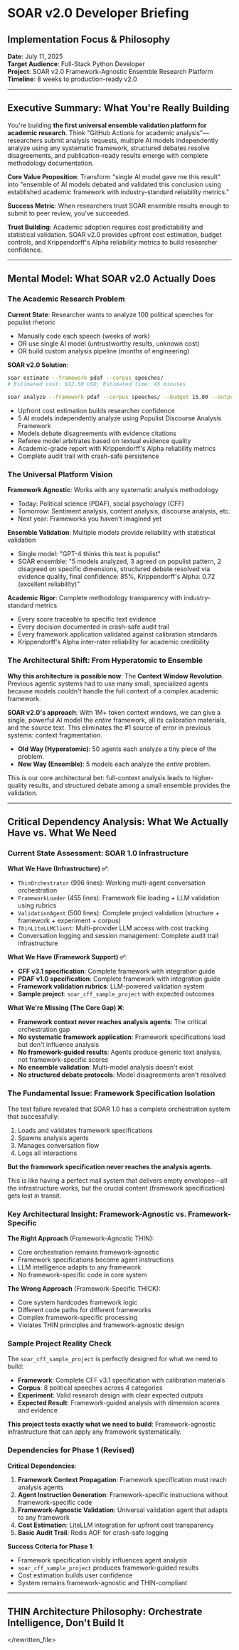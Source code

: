 # SOAR v2.0 Developer Briefing

## Implementation Focus & Philosophy

**Date**: July 11, 2025  
**Target Audience**: Full-Stack Python Developer  
**Project**: SOAR v2.0 Framework-Agnostic Ensemble Research Platform  
**Timeline**: 8 weeks to production-ready v2.0

-----

## Executive Summary: What You're Really Building

You're building **the first universal ensemble validation platform for academic research**. Think "GitHub Actions for academic analysis"—researchers submit analysis requests, multiple AI models independently analyze using any systematic framework, structured debates resolve disagreements, and publication-ready results emerge with complete methodology documentation.

**Core Value Proposition**: Transform "single AI model gave me this result" into "ensemble of AI models debated and validated this conclusion using established academic framework with industry-standard reliability metrics."

**Success Metric**: When researchers trust SOAR ensemble results enough to submit to peer review, you've succeeded.

**Trust Building**: Academic adoption requires cost predictability and statistical validation. SOAR v2.0 provides upfront cost estimation, budget controls, and Krippendorff's Alpha reliability metrics to build researcher confidence.

-----

## Mental Model: What SOAR v2.0 Actually Does

### The Academic Research Problem

**Current State**: Researcher wants to analyze 100 political speeches for populist rhetoric

- Manually code each speech (weeks of work)
- OR use single AI model (untrustworthy results, unknown cost)
- OR build custom analysis pipeline (months of engineering)

**SOAR v2.0 Solution**:

```bash
soar estimate --framework pdaf --corpus speeches/
# Estimated cost: $12.50 USD, Estimated time: 45 minutes

soar analyze --framework pdaf --corpus speeches/ --budget 15.00 --output analysis_report.pdf
```

- Upfront cost estimation builds researcher confidence
- 5 AI models independently analyze using Populist Discourse Analysis Framework
- Models debate disagreements with evidence citations
- Referee model arbitrates based on textual evidence quality
- Academic-grade report with Krippendorff's Alpha reliability metrics
- Complete audit trail with crash-safe persistence

### The Universal Platform Vision

**Framework Agnostic**: Works with any systematic analysis methodology

- Today: Political science (PDAF), social psychology (CFF)
- Tomorrow: Sentiment analysis, content analysis, discourse analysis, etc.
- Next year: Frameworks you haven't imagined yet

**Ensemble Validation**: Multiple models provide reliability with statistical validation

- Single model: "GPT-4 thinks this text is populist"
- SOAR ensemble: "5 models analyzed, 3 agreed on populist pattern, 2 disagreed on specific dimensions, structured debate resolved via evidence quality, final confidence: 85%, Krippendorff's Alpha: 0.72 (excellent reliability)"

**Academic Rigor**: Complete methodology transparency with industry-standard metrics

- Every score traceable to specific text evidence
- Every decision documented in crash-safe audit trail
- Every framework application validated against calibration standards
- Krippendorff's Alpha inter-rater reliability for academic credibility

### The Architectural Shift: From Hyperatomic to Ensemble

**Why this architecture is possible now**: The **Context Window Revolution**. Previous agentic systems had to use many small, specialized agents because models couldn't handle the full context of a complex academic framework.

**SOAR v2.0's approach**: With 1M+ token context windows, we can give a single, powerful AI model the *entire* framework, all its calibration materials, and the source text. This eliminates the #1 source of error in previous systems: context fragmentation.

- **Old Way (Hyperatomic)**: 50 agents each analyze a tiny piece of the problem.
- **New Way (Ensemble)**: 5 models each analyze the *entire* problem.

This is our core architectural bet: full-context analysis leads to higher-quality results, and structured debate among a small ensemble provides the validation.

-----

## Critical Dependency Analysis: What We Actually Have vs. What We Need

### Current State Assessment: SOAR 1.0 Infrastructure

**What We Have (Infrastructure) ✅**:
- `ThinOrchestrator` (996 lines): Working multi-agent conversation orchestration
- `FrameworkLoader` (455 lines): Framework file loading + LLM validation using rubrics
- `ValidationAgent` (500 lines): Complete project validation (structure + framework + experiment + corpus)
- `ThinLiteLLMClient`: Multi-provider LLM access with cost tracking
- Conversation logging and session management: Complete audit trail infrastructure

**What We Have (Framework Support) ✅**:
- **CFF v3.1 specification**: Complete framework with integration guide
- **PDAF v1.0 specification**: Complete framework with integration guide
- **Framework validation rubrics**: LLM-powered validation system
- **Sample project**: `soar_cff_sample_project` with expected outcomes

**What We're Missing (The Core Gap) ❌**:
- **Framework context never reaches analysis agents**: The critical orchestration gap
- **No systematic framework application**: Framework specifications load but don't influence analysis
- **No framework-guided results**: Agents produce generic text analysis, not framework-specific scores
- **No ensemble validation**: Multi-model analysis doesn't exist
- **No structured debate protocols**: Model disagreements aren't resolved

### The Fundamental Issue: Framework Specification Isolation

The test failure revealed that SOAR 1.0 has a complete orchestration system that successfully:
1. Loads and validates framework specifications
2. Spawns analysis agents
3. Manages conversation flow
4. Logs all interactions

**But the framework specification never reaches the analysis agents.**

This is like having a perfect mail system that delivers empty envelopes—all the infrastructure works, but the crucial content (framework specification) gets lost in transit.

### Key Architectural Insight: Framework-Agnostic vs. Framework-Specific

**The Right Approach** (Framework-Agnostic THIN):
- Core orchestration remains framework-agnostic
- Framework specifications become agent instructions
- LLM intelligence adapts to any framework
- No framework-specific code in core system

**The Wrong Approach** (Framework-Specific THICK):
- Core system hardcodes framework logic
- Different code paths for different frameworks
- Complex framework-specific processing
- Violates THIN principles and framework-agnostic design

### Sample Project Reality Check

The `soar_cff_sample_project` is perfectly designed for what we need to build:
- **Framework**: Complete CFF v3.1 specification with calibration materials
- **Corpus**: 8 political speeches across 4 categories
- **Experiment**: Valid research design with clear expected outputs
- **Expected Result**: Framework-guided analysis with dimension scores and evidence

**This project tests exactly what we need to build**: Framework-agnostic infrastructure that can apply any framework systematically.

### Dependencies for Phase 1 (Revised)

**Critical Dependencies**:
1. **Framework Context Propagation**: Framework specification must reach analysis agents
2. **Agent Instruction Generation**: Framework-specific instructions without framework-specific code
3. **Framework-Agnostic Validation**: Universal validation agent that adapts to any framework
4. **Cost Estimation**: LiteLLM integration for upfront cost transparency
5. **Basic Audit Trail**: Redis AOF for crash-safe logging

**Success Criteria for Phase 1**:
- Framework specification visibly influences agent analysis
- `soar_cff_sample_project` produces framework-guided results
- Cost estimation builds user confidence
- System remains framework-agnostic and THIN-compliant

-----

## THIN Architecture Philosophy: Orchestrate Intelligence, Don't Build It
</rewritten_file>